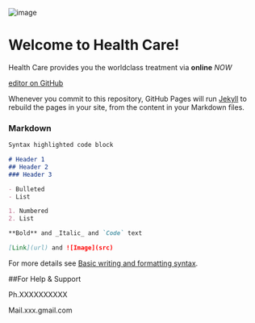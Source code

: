 ![image](https://user-images.githubusercontent.com/93439229/150577695-b515320c-88a2-46fd-9907-1e9cb7857fca.png)

# Welcome to Health Care!
  Health Care provides you the worldclass treatment via **online** _NOW_
  
[editor on GitHub](https://github.com/DomiChurchill/Health-Care/edit/main/README.md)

Whenever you commit to this repository, GitHub Pages will run [Jekyll](https://jekyllrb.com/) to rebuild the pages in your site, from the content in your Markdown files.

### Markdown

```markdown
Syntax highlighted code block

# Header 1
## Header 2
### Header 3

- Bulleted
- List

1. Numbered
2. List

**Bold** and _Italic_ and `Code` text

[Link](url) and ![Image](src)
```

For more details see [Basic writing and formatting syntax](https://docs.github.com/en/github/writing-on-github/getting-started-with-writing-and-formatting-on-github/basic-writing-and-formatting-syntax).

##For Help & Support

Ph.XXXXXXXXXX

Mail.xxx.gmail.com
